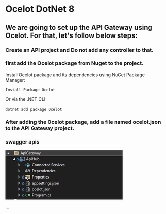 # Ocelot DotNet 8

## We are going to set up the API Gateway using Ocelot. For that, let's follow below steps:

### Create an API project and Do not add any controller to that.

### first add the Ocelot package from Nuget to the project.
Install Ocelot package and its dependencies using NuGet Package Manager:
```
Install-Package Ocelot
```
Or via the .NET CLI:
```
dotnet add package Ocelot
```

### After adding the Ocelot package, add a file named ocelot.json to the API Gateway project.


### swagger apis
![ApiGateway](https://github.com/nosratifarhad/Api_Gateway_Ocelot/blob/main/imgs/ApiGateway.jpg)

...
